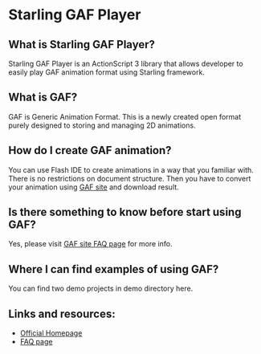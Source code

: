 Starling GAF Player
=================

What is Starling GAF Player?
-----------------

Starling GAF Player is an ActionScript 3 library that allows developer to easily play GAF animation format using Starling framework. 

What is GAF?
-----------------

GAF is Generic Animation Format. This is a newly created open format purely designed to storing and managing 2D animations.

How do I create GAF animation?
-----------------

You can use Flash IDE to create animations in a way that you familiar with. There is no restrictions on document structure. Then you have to convert your animation using [GAF site][1] and download result.

Is there something to know before start using GAF?
-----------------

Yes, please visit [GAF site FAQ page][2] for more info. 

Where I can find examples of using GAF?
-----------------

You can find two demo projects in demo directory here.

Links and resources:
-----------------

* [Official Homepage][1]
* [FAQ page][2]

[1]: http://gafmedia.com
[2]: http://gafmedia.com/converter/?action=faq